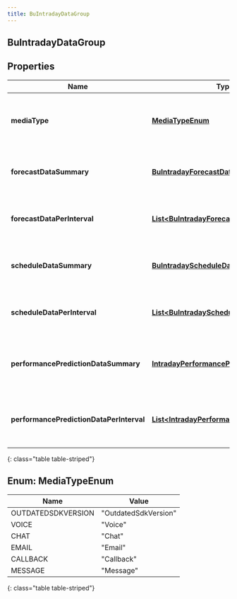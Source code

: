 ```yaml
---
title: BuIntradayDataGroup
---
```


## BuIntradayDataGroup

## Properties

| Name                                     | Type                                                                                                           | Description                                                  | Notes      |
| ---------------------------------------- | -------------------------------------------------------------------------------------------------------------- | ------------------------------------------------------------ | ---------- |
| **mediaType**                            | [**MediaTypeEnum**](#MediaTypeEnum)<!---->                                                                     | The media type associated with this intraday group           | [optional] |
| **forecastDataSummary**                  | <!----><!---->[**BuIntradayForecastData**](BuIntradayForecastData.md)<!---->                                   | Forecast data summary for this date range                    | [optional] |
| **forecastDataPerInterval**              | <!----><!---->[**List&lt;BuIntradayForecastData&gt;**](BuIntradayForecastData.md)<!---->                       | Forecast data per interval for this date range               | [optional] |
| **scheduleDataSummary**                  | <!----><!---->[**BuIntradayScheduleData**](BuIntradayScheduleData.md)<!---->                                   | Schedule data summary for this date range                    | [optional] |
| **scheduleDataPerInterval**              | <!----><!---->[**List&lt;BuIntradayScheduleData&gt;**](BuIntradayScheduleData.md)<!---->                       | Schedule data per interval for this date range               | [optional] |
| **performancePredictionDataSummary**     | <!----><!---->[**IntradayPerformancePredictionData**](IntradayPerformancePredictionData.md)<!---->             | Performance prediction data summary for this date range      | [optional] |
| **performancePredictionDataPerInterval** | <!----><!---->[**List&lt;IntradayPerformancePredictionData&gt;**](IntradayPerformancePredictionData.md)<!----> | Performance prediction data per interval for this date range | [optional] |

{: class="table table-striped"}

<a name="MediaTypeEnum"></a>

## Enum: MediaTypeEnum

| Name               | Value                          |
| ------------------ | ------------------------------ |
| OUTDATEDSDKVERSION | &quot;OutdatedSdkVersion&quot; |
| VOICE              | &quot;Voice&quot;              |
| CHAT               | &quot;Chat&quot;               |
| EMAIL              | &quot;Email&quot;              |
| CALLBACK           | &quot;Callback&quot;           |
| MESSAGE            | &quot;Message&quot;            |

{: class="table table-striped"}
